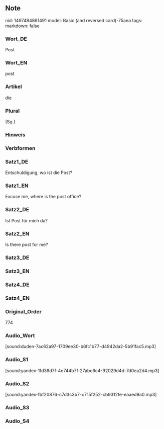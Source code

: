 ## Note
nid: 1497484861491
model: Basic (and reversed card)-75aea
tags: 
markdown: false

### Wort_DE
Post

### Wort_EN
post

### Artikel
die

### Plural
(Sg.)

### Hinweis


### Verbformen


### Satz1_DE
Entschuldigung, wo ist die Post?

### Satz1_EN
Excuse me, where is the post office?

### Satz2_DE
Ist Post für mich da?

### Satz2_EN
Is there post for me?

### Satz3_DE


### Satz3_EN


### Satz4_DE


### Satz4_EN


### Original_Order
774

### Audio_Wort
[sound:duden-7ac62a97-1709ee30-b6fc1b77-d4942da2-5b91fac5.mp3]

### Audio_S1
[sound:yandex-1fd38d7f-4e744b7f-27abc6c4-92029d4d-7d0ea2d4.mp3]

### Audio_S2
[sound:yandex-fbf20876-c7d3c3b7-c715f252-cb9312fe-eaaed9a0.mp3]

### Audio_S3


### Audio_S4

